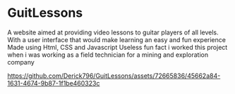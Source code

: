 # GuitLessons

A website aimed at providing video lessons to guitar players of all levels. With a user interface that would make learning an easy and fun experience
Made using Html, CSS and Javascript
Useless fun fact i worked this project when i was working as a field technician for a mining and exploration company 



https://github.com/Derick796/GuitLessons/assets/72665836/45662a84-1631-4674-9b87-1f1be460323c

